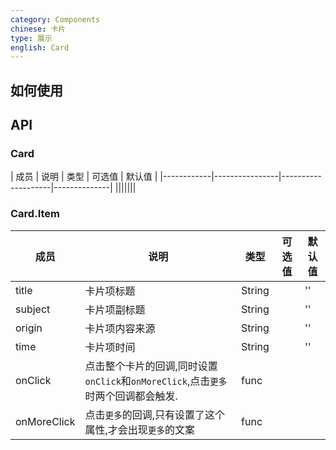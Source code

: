 ```yaml
---
category: Components
chinese: 卡片
type: 展示
english: Card
---
```




## 如何使用

## API

### Card
| 成员        | 说明           | 类型        |  可选值       | 默认值       |
|------------|----------------|--------------------|--------------|
|||||||

### Card.Item
| 成员        | 说明           | 类型        |  可选值       | 默认值       |
|------------|----------------|------------|---------------|------------|
|   title    |  卡片项标题            |    String    |        |   ''    |
|   subject    |  卡片项副标题            |    String    |        |   ''    |
|   origin    |  卡片项内容来源            |    String    |        |   ''    |
|   time    |  卡片项时间            |    String    |        |   ''    |
|   onClick    |  点击整个卡片的回调,同时设置`onClick`和`onMoreClick`,点击`更多`时两个回调都会触发.            |    func    |        |      |
|   onMoreClick    |  点击`更多`的回调,只有设置了这个属性,才会出现`更多`的文案            |    func    |        |      ||
